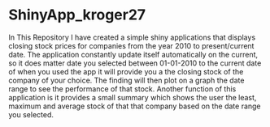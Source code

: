 # ShinyApp_kroger27
In This Repository I have created a simple shiny applications that displays closing stock prices for companies from the year 2010 to present/current date.
The application constantly update itself automatically on the current, so it does matter date you selected between 01-01-2010 to the current date of when you used the app it will provide you a the closing stock of the company of your choice.
The finding will then plot on a graph the date range to see the performance of that stock.
Another function of this application is it provides a small summary which shows the user the least, maximum and average stock of that that company based on the date range you selected.
